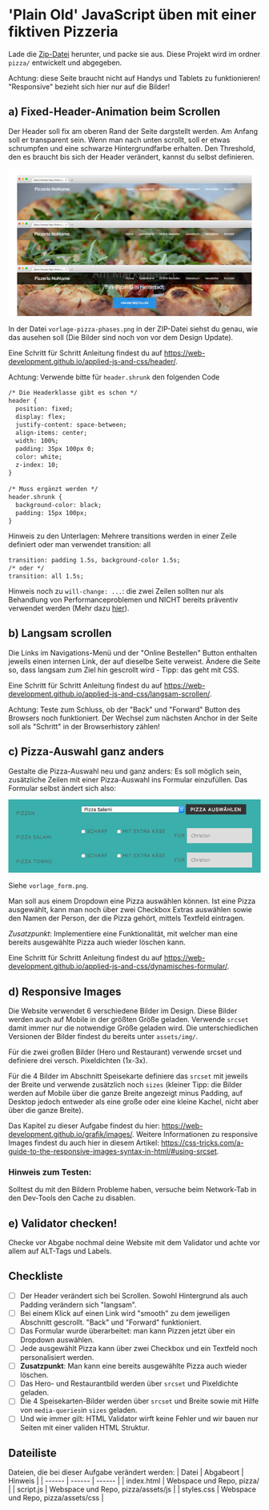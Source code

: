 # 'Plain Old' JavaScript üben mit einer fiktiven Pizzeria

Lade die [Zip-Datei](https://gitlab.mediacube.at/bjelline/wp-assignments-public/-/jobs/artifacts/master/raw/pizza.zip?job=zip) herunter, und packe sie aus.  Diese Projekt wird im ordner `pizza/` entwickelt und abgegeben.

Achtung: diese Seite braucht nicht auf Handys und Tablets zu funktionieren! "Responsive" bezieht sich hier nur auf die Bilder!

## a) Fixed-Header-Animation beim Scrollen

Der Header soll fix am oberen Rand der Seite dargstellt werden.
Am Anfang soll er transparent sein. Wenn man nach unten scrollt, soll er etwas schrumpfen und eine schwarze Hintergrundfarbe erhalten. Den Threshold, den es braucht bis sich der Header verändert, kannst du selbst definieren.

![so solls aussehen](vorlage-pizza-phases.jpg)

In der Datei `vorlage-pizza-phases.png` in der ZIP-Datei siehst du genau, wie
das ausehen soll (Die Bilder sind noch von vor dem Design Update).

Eine Schritt für Schritt Anleitung findest du auf
https://web-development.github.io/applied-js-and-css/header/.

Achtung: Verwende bitte für `header.shrunk` den folgenden Code 
```
/* Die Headerklasse gibt es schon */
header {
  position: fixed;
  display: flex;
  justify-content: space-between;
  align-items: center;
  width: 100%;
  padding: 35px 100px 0;
  color: white;
  z-index: 10;
}

/* Muss ergänzt werden */
header.shrunk {
  background-color: black;
  padding: 15px 100px;  
}
```

Hinweis zu den Unterlagen: Mehrere transitions werden in einer Zeile definiert oder man verwendet transition: all
```
transition: padding 1.5s, background-color 1.5s;
/* oder */
transition: all 1.5s;

```


Hinweis noch zu `will-change: ...`: die zwei Zeilen sollten nur als Behandlung von Performanceproblemen und NICHT bereits präventiv verwendet werden (Mehr dazu [hier](https://developer.mozilla.org/en-US/docs/Web/CSS/will-change)).

## b) Langsam scrollen

Die Links im Navigations-Menü und der "Online Bestellen"
Button enthalten jeweils einen internen Link, der auf dieselbe Seite verweist.
Ändere die Seite so, dass langsam zum Ziel hin gescrollt wird - Tipp: das geht mit CSS.

Eine Schritt für Schritt Anleitung findest du auf
https://web-development.github.io/applied-js-and-css/langsam-scrollen/.

Achtung: Teste zum Schluss, ob der "Back" und "Forward" Button
des Browsers noch funktioniert. Der Wechsel zum nächsten Anchor
in der Seite soll als "Schritt" in der Browserhistory zählen!

## c) Pizza-Auswahl ganz anders

Gestalte die Pizza-Auswahl neu und ganz anders: Es soll möglich
sein, zusätzliche Zeilen mit einer Pizza-Auswahl ins Formular einzufüllen.
Das Formular selbst ändert sich also:

![So solls aussehen.](vorlage_form.png)

Siehe `vorlage_form.png`.

Man soll aus einem Dropdown eine Pizza auswählen können. Ist eine Pizza ausgewählt, 
kann man noch über zwei Checkbox Extras auswählen sowie den Namen der Person, der die
Pizza gehört, mittels Textfeld eintragen.

_Zusatzpunkt_: Implementiere eine Funktionalität, mit welcher man eine bereits ausgewählte Pizza auch wieder löschen kann.

Eine Schritt für Schritt Anleitung findest du auf
https://web-development.github.io/applied-js-and-css/dynamisches-formular/.

## d) Responsive Images

Die Website verwendet 6 verschiedene Bilder im Design. Diese Bilder werden auch auf Mobile in der größten Größe geladen. Verwende `srcset` damit immer nur die notwendige Größe geladen wird. Die unterschiedlichen Versionen der Bilder findest du bereits unter `assets/img/`. 

Für die zwei großen Bilder (Hero und Restaurant) verwende srcset und definiere drei versch. Pixeldichten (1x-3x).

Für die 4 Bilder im Abschnitt Speisekarte definiere das `srcset` mit jeweils der Breite und verwende zusätzlich noch `sizes` (kleiner Tipp: die Bilder werden auf Mobile über die ganze Breite angezeigt minus Padding, auf Desktop jedoch entweder als eine große oder eine kleine Kachel, nicht aber über die ganze Breite).

Das Kapitel zu dieser Aufgabe findest du hier: https://web-development.github.io/grafik/images/. Weitere Informationen zu responsive Images findest du auch hier in diesem Artikel: https://css-tricks.com/a-guide-to-the-responsive-images-syntax-in-html/#using-srcset.

### Hinweis zum Testen:
Solltest du mit den Bildern Probleme haben, versuche beim Network-Tab in den Dev-Tools den Cache zu disablen.

## e) Validator checken!
Checke vor Abgabe nochmal deine Website mit dem Validator und achte vor allem auf ALT-Tags und Labels.

## Checkliste
- [ ] Der Header verändert sich bei Scrollen. Sowohl Hintergrund als auch Padding verändern sich "langsam".
- [ ] Bei einem Klick auf einen Link wird "smooth" zu dem jeweiligen Abschnitt gescrollt. "Back" und "Forward" funktioniert.
- [ ] Das Formular wurde überarbeitet: man kann Pizzen jetzt über ein Dropdown auswählen.
- [ ] Jede ausgewählt Pizza kann über zwei Checkbox und ein Textfeld noch personalisiert werden.
- [ ] **Zusatzpunkt**: Man kann eine bereits ausgewählte Pizza auch wieder löschen.
- [ ] Das Hero- und Restaurantbild werden über `srcset` und Pixeldichte geladen.
- [ ] Die 4 Speisekarten-Bilder werden über `srcset` und Breite sowie mit Hilfe von `media-queries`in `sizes` geladen.
- [ ] Und wie immer gilt: HTML Validator wirft keine Fehler und wir bauen nur Seiten mit einer validen HTML Struktur. 

## Dateiliste
Dateien, die bei dieser Aufgabe verändert werden:
| Datei | Abgabeort | Hinweis |
| ------ | ------ | ------ |
| index.html | Webspace und Repo, pizza/ |
| script.js | Webspace und Repo, pizza/assets/js | 
| styles.css | Webspace und Repo, pizza/assets/css | 

